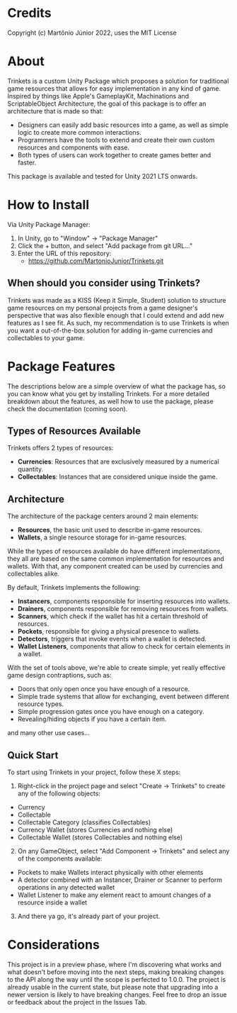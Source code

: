 # Credits
Copyright (c) Martônio Júnior 2022, uses the MIT License

# About

Trinkets is a custom Unity Package which proposes a solution for traditional game resources that allows for easy implementation in any kind of game. Inspired by things like Apple's GameplayKit, Machinations and ScriptableObject Architecture, the goal of this package is to offer an architecture that is made so that:

* Designers can easily add basic resources into a game, as well as simple logic to create more common interactions.
* Programmers have the tools to extend and create their own custom resources and components with ease.
* Both types of users can work together to create games better and faster.

This package is available and tested for Unity 2021 LTS onwards.

# How to Install

Via Unity Package Manager:
1. In Unity, go to "Window" -> "Package Manager"
2. Click the + button, and select "Add package from git URL..."
3. Enter the URL of this repository:
    * https://github.com/MartonioJunior/Trinkets.git

## When should you consider using Trinkets?

Trinkets was made as a KISS (Keep it Simple, Student) solution to structure game resources on my personal projects from a game designer's perspective that was also flexible enough that I could extend and add new features as I see fit. As such, my recommendation is to use Trinkets is when you want a out-of-the-box solution for adding in-game currencies and collectables to your game.

# Package Features
The descriptions below are a simple overview of what the package has, so you can know what you get by installing Trinkets. For a more detailed breakdown about the features, as well how to use the package, please check the documentation (coming soon).

## Types of Resources Available
Trinkets offers 2 types of resources:

* **Currencies**: Resources that are exclusively measured by a numerical quantity.
* **Collectables**: Instances that are considered unique inside the game.

## Architecture
The architecture of the package centers around 2 main elements:
* **Resources**, the basic unit used to describe in-game resources.
* **Wallets**, a single resource storage for in-game resources.

While the types of resources available do have different implementations, they all are based on the same common implementation for resources and wallets. With that, any component created can be used by currencies and collectables alike.

By default, Trinkets implements the following:

* **Instancers**, components responsible for inserting resources into wallets.
* **Drainers**, components responsible for removing resources from wallets.
* **Scanners**, which check if the wallet has hit a certain threshold of resources.
* **Pockets**, responsible for giving a physical presence to wallets.
* **Detectors**, triggers that invoke events when a wallet is detected.
* **Wallet Listeners**, components that allow to check for certain elements in a wallet.

With the set of tools above, we're able to create simple, yet really effective game design contraptions, such as:
* Doors that only open once you have enough of a resource.
* Simple trade systems that allow for exchanging, event between different resource types.
* Simple progression gates once you have enough on a category.
* Revealing/hiding objects if you have a certain item.

and many other use cases...

## Quick Start

To start using Trinkets in your project, follow these X steps:
1. Right-click in the project page and select "Create -> Trinkets" to create any of the following objects:
- Currency
- Collectable
- Collectable Category (classifies Collectables)
- Currency Wallet (stores Currencies and nothing else)
- Collectable Wallet (stores Collectables and nothing else)

2. On any GameObject, select "Add Component -> Trinkets" and select any of the  components available:
- Pockets to make Wallets interact physically with other elements
- A detector combined with an Instancer, Drainer or Scanner to perform operations in any detected wallet
- Wallet Listener to make any element react to amount changes of a resource inside a wallet

3. And there ya go, it's already part of your project.

# Considerations
This project is in a preview phase, where I'm discovering what works and what doesn't before moving into the next steps, making breaking changes to the API along the way until the scope is perfected to 1.0.0. The project is already usable in the current state, but please note that upgrading into a newer version is likely to have breaking changes. Feel free to drop an issue or feedback about the project in the Issues Tab.